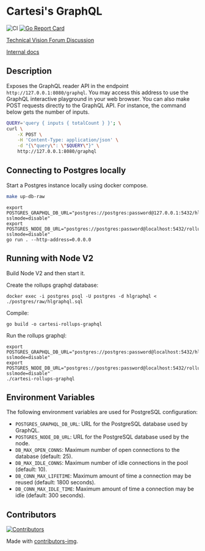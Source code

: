 # Cartesi's GraphQL

![CI](https://github.com/cartesi/rollups-graphql/actions/workflows/ci.yaml/badge.svg)
[![Go Report Card](https://goreportcard.com/badge/github.com/cartesi/rollups-graphql)](https://goreportcard.com/report/github.com/cartesi/rollups-graphql)

[Technical Vision Forum Discussion](https://governance.cartesi.io/t/convenience-layer-for-voucher-management-on-cartesi/401)

[Internal docs](./docs/convenience.md)

## Description

Exposes the GraphQL reader API in the endpoint `http://127.0.0.1:8080/graphql`.
You may access this address to use the GraphQL interactive playground in your web browser.
You can also make POST requests directly to the GraphQL API.
For instance, the command below gets the number of inputs.

```sh
QUERY='query { inputs { totalCount } }'; \
curl \
    -X POST \
    -H 'Content-Type: application/json' \
    -d "{\"query\": \"$QUERY\"}" \
    http://127.0.0.1:8080/graphql
```

## Connecting to Postgres locally

Start a Postgres instance locally using docker compose.

```sh
make up-db-raw
```

```shell
export POSTGRES_GRAPHQL_DB_URL="postgres://postgres:password@127.0.0.1:5432/hlgraphql?sslmode=disable"
export POSTGRES_NODE_DB_URL="postgres://postgres:password@localhost:5432/rollupsdb?sslmode=disable"
go run . --http-address=0.0.0.0
```

## Running with Node V2

Build Node V2 and then start it.

Create the rollups graphql database:

```shell
docker exec -i postgres psql -U postgres -d hlgraphql < ./postgres/raw/hlgraphql.sql
```

Compile:

```shell
go build -o cartesi-rollups-graphql
```

Run the rollups graphql:

```shell
export POSTGRES_GRAPHQL_DB_URL="postgres://postgres:password@localhost:5432/hlgraphql?sslmode=disable"
export POSTGRES_NODE_DB_URL="postgres://postgres:password@localhost:5432/rollupsdb?sslmode=disable"
./cartesi-rollups-graphql
```

## Environment Variables

The following environment variables are used for PostgreSQL configuration:

- `POSTGRES_GRAPHQL_DB_URL`: URL for the PostgreSQL database used by GraphQL.
- `POSTGRES_NODE_DB_URL`: URL for the PostgreSQL database used by the node.
- `DB_MAX_OPEN_CONNS`: Maximum number of open connections to the database (default: 25).
- `DB_MAX_IDLE_CONNS`: Maximum number of idle connections in the pool (default: 10).
- `DB_CONN_MAX_LIFETIME`: Maximum amount of time a connection may be reused (default: 1800 seconds).
- `DB_CONN_MAX_IDLE_TIME`: Maximum amount of time a connection may be idle (default: 300 seconds).

## Contributors

[![Contributors](https://contributors-img.firebaseapp.com/image?repo=cartesi/rollups-graphql)](https://github.com/cartesi/rollups-graphql/graphs/contributors)

Made with [contributors-img](https://contributors-img.firebaseapp.com).
